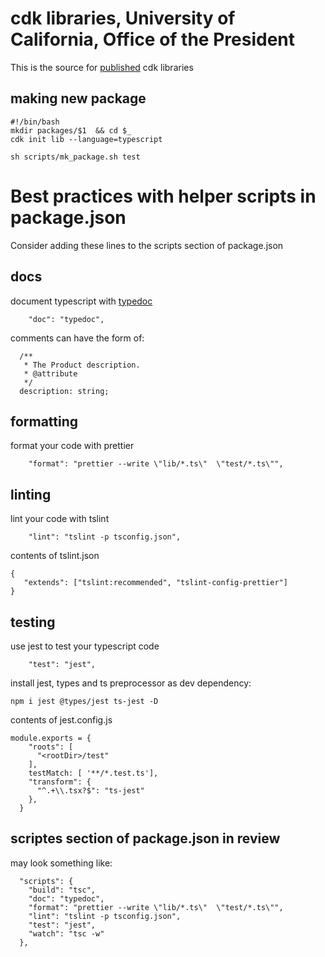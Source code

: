 # cdk libraries, University of California, Office of the President

This is the source for [published](https://www.npmjs.com/settings/ucop-acme/packages) cdk libraries 

## making new package


```
#!/bin/bash
mkdir packages/$1  && cd $_
cdk init lib --language=typescript
```

```
sh scripts/mk_package.sh test
```


# Best practices with helper scripts in package.json

 Consider adding these lines to the scripts section of package.json

## docs

document typescript with [typedoc](https://typedoc.org/guides/doccomments/)

```
    "doc": "typedoc",
```

comments can have the form of:

```
  /**
   * The Product description.
   * @attribute
   */
  description: string;
```

## formatting

format your code with prettier  

```
    "format": "prettier --write \"lib/*.ts\"  \"test/*.ts\"",
```

## linting  

lint your code with tslint  

```
    "lint": "tslint -p tsconfig.json",
```

contents of tslint.json

```
{
   "extends": ["tslint:recommended", "tslint-config-prettier"]
}
```

## testing  

use jest to test your typescript code

```
    "test": "jest",
```

install jest, types and ts preprocessor as dev dependency:

```
npm i jest @types/jest ts-jest -D
```

contents of jest.config.js

```
module.exports = {
    "roots": [
      "<rootDir>/test"
    ],
    testMatch: [ '**/*.test.ts'],
    "transform": {
      "^.+\\.tsx?$": "ts-jest"
    },
  }
```

## scriptes section of package.json in review

may look something like:

```
  "scripts": {
    "build": "tsc",
    "doc": "typedoc",
    "format": "prettier --write \"lib/*.ts\"  \"test/*.ts\"",
    "lint": "tslint -p tsconfig.json",
    "test": "jest",
    "watch": "tsc -w"
  },
```
